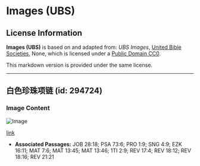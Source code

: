 # Images (UBS)

## License Information

**Images (UBS)** is based on and adapted from: _UBS Images_, [United Bible Societies](https://unitedbiblesocieties.org/), None, which is licensed under a [Public Domain CC0](https://creativecommons.org/public-domain/cc0/).

This markdown version is provided under the same license.



--------------------------------

## 白色珍珠项链 (id: 294724)

### Image Content

![Image](https://cdn.aquifer.bible/aquifer-content/resources/Media/WEB-0910_white_pearl_necklace.jpg)

[link](https://cdn.aquifer.bible/aquifer-content/resources/Media/WEB-0910_white_pearl_necklace.jpg)

* **Associated Passages:** JOB 28:18; PSA 73:6; PRO 1:9; SNG 4:9; EZK 16:11; MAT 7:6; MAT 13:45; MAT 13:46; 1TI 2:9; REV 17:4; REV 18:12; REV 18:16; REV 21:21

